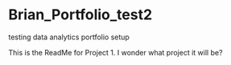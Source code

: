 # Brian_Portfolio_test2
testing data analytics portfolio setup

This is the ReadMe for Project 1. I wonder what project it will be?
